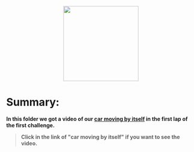 <p align="center">
  <img width="200" height="200" src="https://github.com/Ploirad/WRO-2024-ArduMASTERS/assets/148375115/122c7233-1e41-4727-894d-9d810f12458b">
</p>


<b>
<h1>Summary:
  </h1><b/>

  In this folder we got a video of our [car moving by itself](https://www.youtube.com/watch?v=2Q0AEukgsb0) in the first lap of the first challenge.
> Click in the link of "car moving by itself" if you want to see the video.